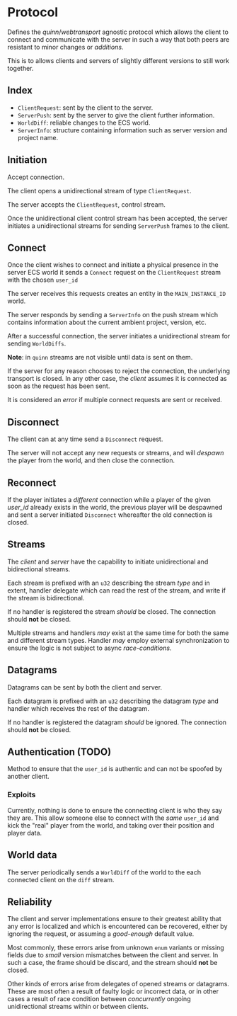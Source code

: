 # Protocol

Defines the _quinn_/_webtransport_ agnostic protocol which allows the client to connect and communicate with the server in such a way that both peers are resistant to minor changes or _additions_.

This is to allows clients and servers of slightly different versions to still work together.

## Index

- `ClientRequest`: sent by the client to the server.
- `ServerPush`: sent by the server to give the client
  further information.
- `WorldDiff`: reliable changes to the ECS world.
- `ServerInfo`: structure containing information such as
  server version and project name.

## Initiation

Accept connection.

The client opens a unidirectional stream of type `ClientRequest`.

The server accepts the `ClientRequest`, control stream.

Once the unidirectional client control stream has been accepted, the server initiates a unidirectional streams for sending `ServerPush` frames to the client.

## Connect

Once the client wishes to connect and initiate a physical presence in the server ECS world it sends a `Connect` request on the `ClientRequest` stream with the chosen `user_id`

The server receives this requests creates an entity in the `MAIN_INSTANCE_ID` world.

The server responds by sending a `ServerInfo` on the push
stream which contains information about the current ambient
project, version, etc.

After a successful connection, the server initiates a
unidirectional stream for sending `WorldDiffs`.

**Note**: in `quinn` streams are not visible until data is
sent on them.

If the server for any reason chooses to reject the connection, the underlying transport is closed. In any other case, the _client_ assumes it is connected as soon as the request has been sent.

It is considered an _error_ if multiple connect requests are sent or received.

## Disconnect

The client can at any time send a `Disconnect` request.

The server will not accept any new requests or streams, and will _despawn_ the
player from the world, and then close the connection.

## Reconnect

If the player initiates a _different_ connection while a player of the given
_user_id_ already exists in the world, the previous player will be despawned and
sent a server initiated `Disconnect` whereafter the old connection is closed.

## Streams

The _client_ and _server_ have the capability to initiate unidirectional and
bidirectional streams.

Each stream is prefixed with an `u32` describing the stream _type_ and in
extent, handler delegate which can read the rest of the stream, and write if the
stream is bidirectional.

If no handler is registered the stream _should_ be closed. The connection should
**not** be closed.

Multiple streams and handlers _may_ exist at the same time for both the same and
different stream types. Handler _may_ employ external synchronization to ensure
the logic is not subject to async _race-conditions_.

## Datagrams

Datagrams can be sent by both the client and server.

Each datagram is prefixed with an `u32` describing the datagram _type_ and
handler which receives the rest of the datagram.

If no handler is registered the datagram _should_ be ignored. The connection
should **not** be closed.

## Authentication (TODO)

Method to ensure that the `user_id` is authentic and can not be spoofed by
another client.

### Exploits

Currently, nothing is done to ensure the connecting client is who they say they
are. This allow someone else to connect with the _same_ `user_id` and kick the
"real" player from the world, and taking over their position and player data.

## World data

The server periodically sends a `WorldDiff` of the world to the each connected client
on the `diff` stream.

## Reliability

The client and server implementations ensure to their greatest ability that
any error is localized and which is encountered can be recovered, either by ignoring the request,
or assuming a _good-enough_ default value.

Most commonly, these errors arise from unknown `enum` variants or missing fields
due to _small_ version mismatches between the client and server. In such a case,
the frame should be discard, and the stream should **not** be closed.

Other kinds of errors arise from delegates of opened streams or datagrams. These
are most often a result of faulty logic or incorrect data, or in other cases a
result of race condition between _concurrently_ ongoing unidirectional streams
within or between clients.
